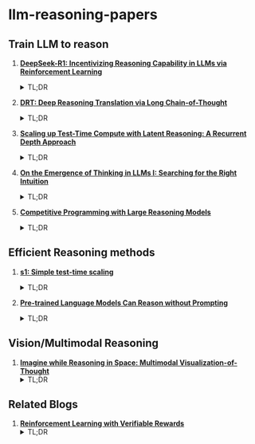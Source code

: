 # llm-reasoning-papers

## Train LLM to reason 
1. **[DeepSeek-R1: Incentivizing Reasoning Capability in LLMs via
Reinforcement Learning](https://arxiv.org/pdf/2501.12948)**
   <details>
     <summary>TL;DR</summary>
     Making LLM reason through pure RL (open-source) 
   </details>

2. **[DRT: Deep Reasoning Translation via Long Chain-of-Thought](https://arxiv.org/pdf/2412.17498)**
   <details>
     <summary>TL;DR</summary>
     Agentic + CoT for Machine Translation
   </details>
3. **[Scaling up Test-Time Compute with Latent Reasoning:
A Recurrent Depth Approach](https://arxiv.org/pdf/2502.05171)**
   <details>
     <summary>TL;DR</summary>
     Recurrent reasoning in latent space as compared to using tokens.
   </details>
4. **[On the Emergence of Thinking in LLMs I:
Searching for the Right Intuition](https://arxiv.org/pdf/2502.06773)**
   <details>
     <summary>TL;DR</summary>
     Propose RLSP (Reinforcement Learning via Self-Play) as a framework to understand and build large reasoning models.
   </details>
4. **[Competitive Programming with Large Reasoning Models
](https://arxiv.org/abs/2502.06807)**
   <details>
     <summary>TL;DR</summary>
    Demonstrates that competitive coding scaling test time computing leads to better performance than hand-crafted features used to choose a particular solution.
   </details>
## Efficient Reasoning methods 
1. **[s1: Simple test-time scaling](https://arxiv.org/pdf/2501.19393v2)**
   <details>
     <summary>TL;DR</summary>
     Post-training using SFT on 1000 samples leads to a reasoning model similar to o1 
   </details>
   
2. **[Pre-trained Language Models Can Reason without Prompting](https://arxiv.org/abs/TODO)**
   <details>
     <summary>TL;DR</summary>
     Shows that Chain-of-Thought reasoning paths exist in pre-trained LLMs and can be accessed by modifying the decoding process, without requiring prompt engineering.
   </details>
   
## Vision/Multimodal Reasoning 
1. **[Imagine while Reasoning in Space:
Multimodal Visualization-of-Thought](https://arxiv.org/pdf/2501.07542)**
   <details>
     <summary>TL;DR</summary>
    Proposes Multimodal Visualization-of-Thought (MVoT) having an intermediate thinking stack composed of vision and language.   
   </details>

   
## Related Blogs
1. **[Reinforcement Learning with Verifiable Rewards](https://vinija.ai/concepts/RFT)**
   <details>
     <summary>TL;DR</summary>
     Introduction to RLVR 
   </details>


